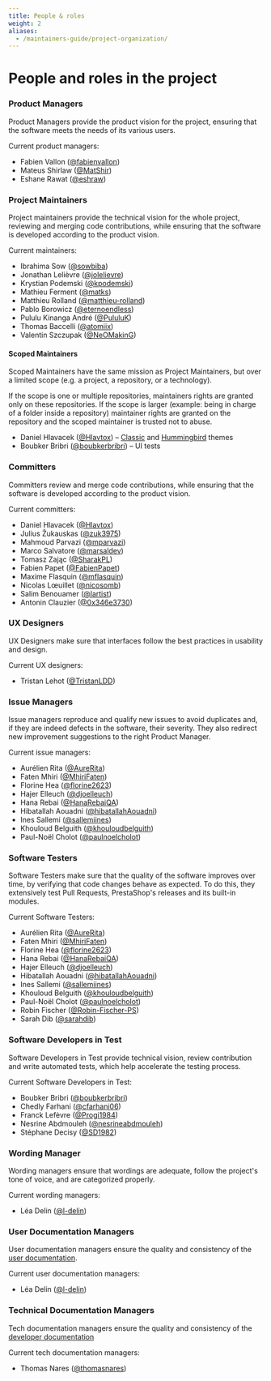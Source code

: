 ```yaml
---
title: People & roles
weight: 2
aliases:
  - /maintainers-guide/project-organization/
---
```


# People and roles in the project

### Product Managers

Product Managers provide the product vision for the project, ensuring that the software meets the needs of its various users.

Current product managers:

- Fabien Vallon ([@fabienvallon](https://github.com/fabienvallon))
- Mateus Shirlaw ([@MatShir](https://github.com/MatShir))
- Eshane Rawat ([@eshraw](https://github.com/eshraw))

### Project Maintainers

Project maintainers provide the technical vision for the whole project, reviewing and merging code contributions, while ensuring that the software is developed according to the product vision.

Current maintainers:

- Ibrahima Sow ([@sowbiba](https://github.com/sowbiba))
- Jonathan Lelièvre ([@jolelievre](https://github.com/jolelievre))
- Krystian Podemski ([@kpodemski](https://github.com/kpodemski))
- Mathieu Ferment ([@matks](https://github.com/matks))
- Matthieu Rolland ([@matthieu-rolland](https://github.com/matthieu-rolland))
- Pablo Borowicz ([@eternoendless](https://github.com/eternoendless))
- Pululu Kinanga André ([@PululuK](https://github.com/PululuK))
- Thomas Baccelli ([@atomiix](https://github.com/atomiix))
- Valentin Szczupak ([@NeOMakinG](https://github.com/NeOMakinG))

#### Scoped Maintainers

Scoped Maintainers have the same mission as Project Maintainers, but over a limited scope (e.g. a project, a repository, or a technology).

If the scope is one or multiple repositories, maintainers rights are granted only on these repositories.
If the scope is larger (example: being in charge of a folder inside a repository) maintainer rights are granted on the repository and the scoped maintainer is trusted not to abuse.

- Daniel Hlavacek ([@Hlavtox](https://github.com/Hlavtox)) – [Classic](https://github.com/prestashop/classic-theme) and [Hummingbird](https://github.com/prestashop/hummingbird) themes
- Boubker Bribri ([@boubkerbribri](https://github.com/boubkerbribri)) – UI tests

### Committers

Committers review and merge code contributions, while ensuring that the software is developed according to the product vision.

Current committers:

- Daniel Hlavacek ([@Hlavtox](https://github.com/Hlavtox))
- Julius Žukauskas ([@zuk3975](https://github.com/zuk3975))
- Mahmoud Parvazi ([@mparvazi](https://github.com/mparvazi))
- Marco Salvatore ([@marsaldev](https://github.com/marsaldev))
- Tomasz Zając ([@SharakPL](https://github.com/SharakPL))
- Fabien Papet ([@FabienPapet](https://github.com/FabienPapet))
- Maxime Flasquin ([@mflasquin](https://github.com/mflasquin))
- Nicolas Lœuillet ([@nicosomb](https://github.com/nicosomb))
- Salim Benouamer ([@lartist](https://github.com/lartist))
- Antonin Clauzier ([@0x346e3730](https://github.com/0x346e3730))

### UX Designers

UX Designers make sure that interfaces follow the best practices in usability and design.

Current UX designers:

- Tristan Lehot ([@TristanLDD](https://github.com/TristanLDD))

### Issue Managers

Issue managers reproduce and qualify new issues to avoid duplicates and, if they are indeed defects in the software, their severity. They also redirect new improvement suggestions to the right Product Manager.

Current issue managers:

- Aurélien Rita ([@AureRita](https://github.com/AureRita))
- Faten Mhiri ([@MhiriFaten](https://github.com/MhiriFaten))
- Florine Hea ([@florine2623](https://github.com/florine2623))
- Hajer Elleuch ([@djoelleuch](https://github.com/djoelleuch))
- Hana Rebai ([@HanaRebaiQA](https://github.com/HanaRebaiQA))
- Hibatallah Aouadni ([@hibatallahAouadni](https://github.com/hibatallahAouadni))
- Ines Sallemi ([@sallemiines](https://github.com/sallemiines))
- Khouloud Belguith ([@khouloudbelguith](https://github.com/khouloudbelguith))
- Paul-Noël Cholot ([@paulnoelcholot](https://github.com/paulnoelcholot))

### Software Testers

Software Testers make sure that the quality of the software improves over time, by verifying that code changes behave as expected. To do this, they extensively test Pull Requests, PrestaShop's releases and its built-in modules.

Current Software Testers:

- Aurélien Rita ([@AureRita](https://github.com/AureRita))
- Faten Mhiri ([@MhiriFaten](https://github.com/MhiriFaten))
- Florine Hea ([@florine2623](https://github.com/florine2623))
- Hana Rebai ([@HanaRebaiQA](https://github.com/HanaRebaiQA))
- Hajer Elleuch ([@djoelleuch](https://github.com/djoelleuch))
- Hibatallah Aouadni ([@hibatallahAouadni](https://github.com/hibatallahAouadni))
- Ines Sallemi ([@sallemiines](https://github.com/sallemiines))
- Khouloud Belguith ([@khouloudbelguith](https://github.com/khouloudbelguith))
- Paul-Noël Cholot ([@paulnoelcholot](https://github.com/paulnoelcholot))
- Robin Fischer ([@Robin-Fischer-PS](https://github.com/Robin-Fischer-PS))
- Sarah Dib ([@sarahdib](https://github.com/sarahdib))

### Software Developers in Test

Software Developers in Test provide technical vision, review contribution and write automated tests, which help accelerate the testing process.

Current Software Developers in Test:

- Boubker Bribri ([@boubkerbribri](https://github.com/boubkerbribri))
- Chedly Farhani ([@cfarhani06](https://github.com/cfarhani06))
- Franck Lefèvre ([@Progi1984](https://github.com/Progi1984))
- Nesrine Abdmouleh ([@nesrineabdmouleh](https://github.com/nesrineabdmouleh))
- Stéphane Decisy ([@SD1982](https://github.com/SD1982))

### Wording Manager

Wording managers ensure that wordings are adequate, follow the project's tone of voice, and are categorized properly.

Current wording managers:

- Léa Delin ([@l-delin](https://github.com/l-delin))

### User Documentation Managers

User documentation managers ensure the quality and consistency of the [user documentation](https://docs.prestashop-project.org/).

Current user documentation managers:

- Léa Delin ([@l-delin](https://github.com/l-delin))

### Technical Documentation Managers

Tech documentation managers ensure the quality and consistency of the [developer documentation](https://devdocs.prestashop-project.org/)

Current tech documentation managers:

- Thomas Nares ([@thomasnares](https://github.com/thomasnares))
